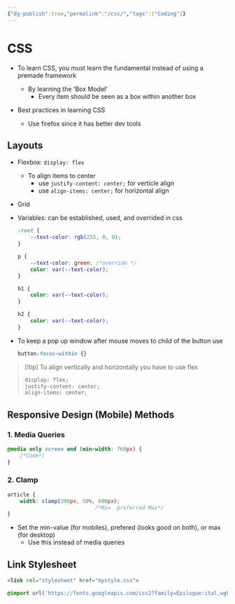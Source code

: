 ```yaml
---
{"dg-publish":true,"permalink":"/css/","tags":["Coding"]}
---
```


# CSS

- To learn CSS, you must learn the fundamental instead of using a premade framework
	- By learning the 'Box Model'
		- Every item should be seen as a box within another box

- Best practices in learning CSS
	- Use firefox since it has better dev tools

## Layouts
- Flexbox: `display: flex`
	- To align items to center
		- use `justify-content: center;` for verticle align
		- use `align-items: center;` for horizontal align
- Grid


- Variables: can be established, used, and overrided in css
	```css
	:root {
		--text-color: rgb(255, 0, 0);
	}

	p {
		--text-color: green; /*override	*/
		color: var(--text-color);
	}

	h1 {
		color: var(--text-color);	
	}

	h2 {
		color: var(--text-color);	
	}
	```
	

- To keep a pop up window after mouse moves to child of the button use
	```css
	button:focus-within {}
	```





>[!tip] To align vertically and horizontally you have to use flex
>```css
>display: flex;
>justify-content: center;
>align-items: center;
>```


## Responsive Design (Mobile) Methods

### 1. Media Queries
```css
@media only screen and (min-width: 768px) {
	/*Code*/
}
```

### 2. Clamp
```css
article {
	width: clamp(200px, 50%, 600px);
							/*Min  preferred Max*/
}
```
- Set the min-value (for mobiles), prefered (looks good on both), or max (for desktop)
	- Use this instead of media queries

## Link Stylesheet

```html
<link rel="stylesheet" href="mystyle.css">
```

```css
@import url('https://fonts.googleapis.com/css2?family=Epilogue:ital,wght@1,900&display=swap');
```